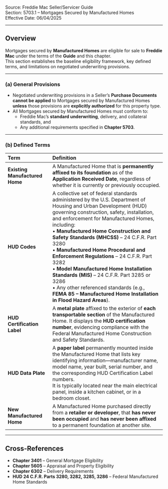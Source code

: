 Source: Freddie Mac Seller/Servicer Guide  
Section: 5703.1 – Mortgages Secured by Manufactured Homes  
Effective Date: 06/04/2025  

---

## Overview
Mortgages secured by **Manufactured Homes** are eligible for sale to **Freddie Mac** under the terms of the **Guide** and this chapter.  
This section establishes the baseline eligibility framework, key defined terms, and limitations on negotiated underwriting provisions.

---

### (a) General Provisions
- Negotiated underwriting provisions in a Seller’s **Purchase Documents** **cannot be applied** to Mortgages secured by Manufactured Homes **unless** those provisions are **explicitly authorized** for this property type.  
- All Mortgages secured by Manufactured Homes must conform to:
  - Freddie Mac’s **standard underwriting**, delivery, and collateral standards, and  
  - Any additional requirements specified in **Chapter 5703**.

---

### (b) Defined Terms

| Term | Definition |
|:--|:--|
| **Existing Manufactured Home** | A Manufactured Home that is **permanently affixed to its foundation** as of the **Application Received Date**, regardless of whether it is currently or previously occupied. |
| **HUD Codes** | A collective set of federal standards administered by the U.S. Department of Housing and Urban Development (HUD) governing construction, safety, installation, and enforcement for Manufactured Homes, including:<br>• **Manufactured Home Construction and Safety Standards (MHCSS)** – 24 C.F.R. Part 3280<br>• **Manufactured Home Procedural and Enforcement Regulations** – 24 C.F.R. Part 3282<br>• **Model Manufactured Home Installation Standards (MIS)** – 24 C.F.R. Part 3285 or 3286<br>• Any other referenced standards (e.g., **FEMA 85 – Manufactured Home Installation in Flood Hazard Areas**). |
| **HUD Certification Label** | A **metal plate** affixed to the exterior of **each transportable section** of the Manufactured Home. It displays the **HUD certification number**, evidencing compliance with the Federal Manufactured Home Construction and Safety Standards. |
| **HUD Data Plate** | A **paper label** permanently mounted inside the Manufactured Home that lists key identifying information—manufacturer name, model name, year built, serial number, and the corresponding HUD Certification Label numbers.<br>It is typically located near the main electrical panel, inside a kitchen cabinet, or in a bedroom closet. |
| **New Manufactured Home** | A Manufactured Home purchased directly from a **retailer or developer**, that **has never been occupied** and **has never been affixed** to a permanent foundation at another site. |

---

## Cross-References
- **Chapter 3401** – General Mortgage Eligibility  
- **Chapter 5605** – Appraisal and Property Eligibility  
- **Chapter 6302** – Delivery Requirements  
- **HUD 24 C.F.R. Parts 3280, 3282, 3285, 3286** – Federal Manufactured Home Standards
